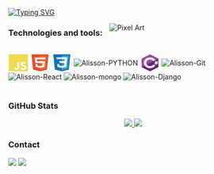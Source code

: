 [![Typing SVG](https://readme-typing-svg.demolab.com?font=Fira+Code&pause=1000&color=6793F7&width=435&lines=Hi%2C+everyone!+I'm+Alisson+Amorim.;Welcome+to+my+Github+profile!+)](https://git.io/typing-svg)

<img src="https://th.bing.com/th/id/R.97f6f535fae594fde1d65eed4a22c493?rik=2ja4RwQe9%2f9XJQ&riu=http%3a%2f%2f49.media.tumblr.com%2f5acd3ac96ec39cc02384f373dbec1af3%2ftumblr_o0650ejtaK1qhmypro5_1280.gif&ehk=LCQW38dQJSN1jsl5a%2bVvWSQxutusC6tpYAUdf3FVPFs%3d&risl=&pid=ImgRaw&r=0" alt="Pixel Art" align="right" width="300">

### Technologies and tools:

<div style="display: inline_block"><br>
  <img align="center" alt="Alisson-Js" height="35" width="40" src="https://raw.githubusercontent.com/devicons/devicon/master/icons/javascript/javascript-plain.svg">
  <img align="center" alt="Alisson-HTML" height="35" width="40" src="https://raw.githubusercontent.com/devicons/devicon/master/icons/html5/html5-original.svg">
  <img align="center" alt="Alisson-CSS" height="35" width="40" src="https://raw.githubusercontent.com/devicons/devicon/master/icons/css3/css3-original.svg">
  <img align="center" alt="Alisson-PYTHON" height="35" width="40" src="https://cdn.jsdelivr.net/gh/devicons/devicon@latest/icons/python/python-original.svg">
  <img align="center" alt="Alisson-Csharp" height="35" width="40" src="https://raw.githubusercontent.com/devicons/devicon/master/icons/csharp/csharp-original.svg">
  <img align="center" alt="Alisson-Git" height="35" width="40" src="https://cdn.jsdelivr.net/gh/devicons/devicon/icons/git/git-original.svg">
  <img align="center" alt="Alisson-React" height="35" width="40" src="https://cdn.jsdelivr.net/gh/devicons/devicon@latest/icons/react/react-original.svg">
  <img align="center" alt="Alisson-mongo" height="35" width="40" src="https://cdn.jsdelivr.net/gh/devicons/devicon@latest/icons/mongodb/mongodb-original.svg">
  <img align="center" alt="Alisson-Django" height="35" width="40" src="https://cdn.jsdelivr.net/gh/devicons/devicon@latest/icons/django/django-plain.svg">
  
</div><br>

### GitHub Stats

<div align="center">
  <a href="https://github.com/alissonamorim2004">
    <img height="180em" src="https://github-readme-stats.vercel.app/api?username=alissonamorim2004&show_icons=true&theme=radical&include_all_commits=true&count_private=true"/>
    <img height="180em" src="https://github-readme-stats.vercel.app/api/top-langs/?username=alissonamorim2004&layout=compact&langs_count=7&theme=radical"/>
  </a>
</div>

    
### Contact

<div> 
  <a href="https://www.linkedin.com/in/alisson-amorim-" target="_blank"><img src="https://img.shields.io/badge/-LinkedIn-%230077B5?style=for-the-badge&logo=linkedin&logoColor=white" target="_blank"></a> 
  <a href="mailto:alissonamorim2004@gmail.com"><img src="https://img.shields.io/badge/-Gmail-%23333?style=for-the-badge&logo=gmail&logoColor=white" target="_blank"></a>
</div>
